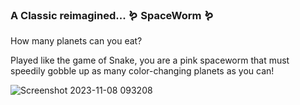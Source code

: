 ### A Classic reimagined... :worm: SpaceWorm :worm:
How many planets can you eat?

Played like the game of Snake, you are a pink spaceworm that must speedily gobble up as many color-changing planets as you can!

![Screenshot 2023-11-08 093208](https://github.com/hkmargolis/SpaceWorm/assets/100984815/843bf5fb-3d3c-419c-9dbc-88c7a0cb9c42)


